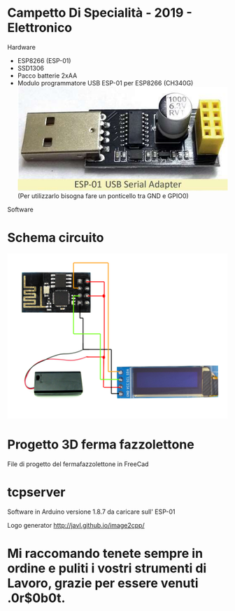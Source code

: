 # Campetto Di Specialità - 2019 - Elettronico

Hardware

- ESP8266 (ESP-01)
- SSD1306
- Pacco batterie 2xAA
- Modulo programmatore USB ESP-01 per ESP8266 (CH340G)
![alt text](https://github.com/LarryN3t/CDS-2019/blob/master/1-ESP01-USB-Serial-Adapter_eBay.jpg)
(Per utilizzarlo bisogna fare un ponticello tra GND e GPIO0)

Software

# Schema circuito

![alt text](https://github.com/LarryN3t/CDS-2019/blob/master/Schema%20circuito.png)

# Progetto 3D ferma fazzolettone
File di progetto del fermafazzolettone in FreeCad

# tcpserver
Software in Arduino versione 1.8.7 da caricare sull' ESP-01 

Logo generator
http://javl.github.io/image2cpp/


# Mi raccomando tenete sempre in ordine e puliti i vostri strumenti di Lavoro, grazie per essere venuti .0r$0b0t.
